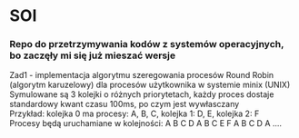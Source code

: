 # SOI

### Repo do przetrzymywania kodów z systemów operacyjnych, bo zaczęły mi się już mieszać wersje

 Zad1 - implementacja algorytmu szeregowania procesów Round Robin (algorytm karuzelowy) dla procesów użytkownika 
w systemie minix (UNIX)   
Symulowane są 3 kolejki o różnych priorytetach, każdy proces dostaje standardowy kwant czasu 100ms, po czym jest wywłasczany  
Przykład: kolejka 0 ma procesy: A, B, C, kolejka 1: D, E, kolejka 2: F  
Procesy będą uruchamiane w kolejności: A B C D A B C E F A B C D A ....  
